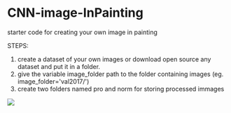 # CNN-image-InPainting

starter code for creating your own image in painting 

STEPS:<br>
1. create a dataset of your own images or download open source any dataset and put it in a folder.<br>
2. give the variable  image_folder path to the folder containing images (eg. image_folder='val2017/')<br>
3. create two folders named pro and norm for storing processed immages<br>

<img src="/images/17.jpg">
